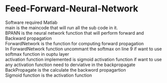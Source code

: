 # Feed-Forward-Neural-Network
Software required Matlab <br/>
 main is the maincode that will run all the sub code in it.<br/>
BPANN is the neural network function that will perform forward and Backward propagation <br/>
ForwardNetwork is the function for computing forward propagation <br/>
In ForwardNetwork function uncommant the softmax on line 9 if want to use softmax function in ouptu layer <br/>
activation function implemented is sigmoid activation function if want to use any activation function need to derviative in the backpropagate <br/>
BackPropagate is the calculate the backword propagartion <br/>
Sigmoid function is the activation function 

